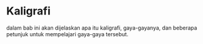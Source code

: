# Kaligrafi

dalam bab ini akan dijelaskan apa itu kaligrafi, gaya-gayanya, dan beberapa petunjuk untuk mempelajari gaya-gaya tersebut.